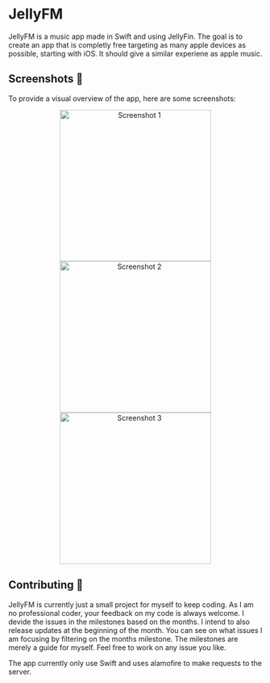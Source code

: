# JellyFM

JellyFM is a music app made in Swift and using JellyFin. The goal is to create an app that is completly free targeting as many apple devices as possible, starting with iOS. It should give a similar experiene as apple music. 

## Screenshots 📸
To provide a visual overview of the app, here are some screenshots:

<div align="center"> <img src="https://github.com/user-attachments/assets/8ad944fe-94d0-4aac-83a4-f3a1b2df219e" width="300" alt="Screenshot 1"> <img src="https://github.com/user-attachments/assets/69ec9a45-c1d3-471e-8019-7254d70b8bcd" width="300" alt="Screenshot 2"> <img src="https://github.com/user-attachments/assets/c96000ac-3544-4161-a04b-48559d9bf1f2" width="300" alt="Screenshot 3"> </div>


## Contributing 🤝
JellyFM is currently just a small project for myself to keep coding. As I am no professional coder, your feedback on my code is always welcome. 
I devide the issues in the milestones based on the months. I intend to also release updates at the beginning of the month. You can see on what issues I am focusing by filtering on the months milestone. 
The milestones are merely a guide for myself. Feel free to work on any issue you like. 

The app currently only use Swift and uses alamofire to make requests to the server. 
